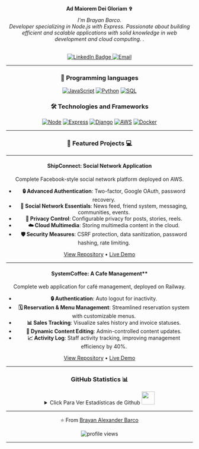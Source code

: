 <p align="center" dir="auto">
   <strong>Ad Maiorem Dei Gloriam ✞</strong>
</p>

<div align="center" dir="auto">
   
<p align="center" dir="auto">
    <i> I'm Brayan Barco.<br>
Developer specializing in Node.js with Express. Passionate about building efficient and scalable applications with solid knowledge in web development and cloud computing. .<br>
    </i><br>
    

<a href="https://www.linkedin.com/in/brayanbarco/" target="_blank"><img src="https://img.shields.io/badge/Linkedin-2874a6?style=for-the-badge&logo=linkedin&logoColor=white" alt="LinkedIn Badge" data-canonical-src="https://img.shields.io/badge/LinkedIn-blue?style=for-the-badge&amp;logo=linkedin&amp;logoColor=white" style="max-width: 100%;"> 
[<img src="https://img.shields.io/badge/Email-D14836?style=for-the-badge&logo=gmail&logoColor=white" alt="Email"/>](mailto:Alex.barco.maicol@gmail.com?subject=Asunto&body=Mensaje%20desde%20tu%20README)

</p>
</div>

---
<div align="center" dir="auto">

### 🚀 Programming languages

[![JavaScript](https://img.shields.io/badge/javascript-black?style=for-the-badge&logo=javascript)](https://github.com/Barcodehub)
[![Python](https://img.shields.io/badge/python-black?style=for-the-badge&logo=python)](https://github.com/Barcodehub)
[![SQL](https://img.shields.io/badge/sql-black?style=for-the-badge&logo=postgresql)](https://github.com/Barcodehub)

### 🛠 Technologies and Frameworks

[![Node](https://img.shields.io/badge/node.js-black?style=for-the-badge&logo=node.js)](https://github.com/Barcodehub)
[![Express](https://img.shields.io/badge/express.js-black?style=for-the-badge&logo=express)](https://github.com/Barcodehub)
[![Django](https://img.shields.io/badge/django-black?style=for-the-badge&logo=django)](https://github.com/Barcodehub)
[![AWS](https://img.shields.io/badge/aws-black?style=for-the-badge&logo=amazon)](https://github.com/Barcodehub)
[![Docker](https://img.shields.io/badge/docker-black?style=for-the-badge&logo=docker)](https://github.com/Barcodehub)





---
<div align="center" dir="auto">
   
### 🚀 Featured Projects 💻
</div>

---

#### ShipConnect: Social Network Application
Complete Facebook-style social network platform deployed on AWS.

- **🔒 Advanced Authentication**: Two-factor, Google OAuth, password recovery.
- **📲 Social Network Essentials**: News feed, friend system, messaging, communities, events.
- **🔧 Privacy Control**: Configurable privacy for posts, stories, reels.
- **☁️ Cloud Multimedia**: Storing multimedia content in the cloud.
- **🛡️ Security Measures**: CSRF protection, data sanitization, password hashing, rate limiting.

[View Repository](https://github.com/Barcodehub/ShipConnect) • [Live Demo](https://github.com/Barcodehub/ShipConnect) 

---

#### SystemCoffee: A Cafe Management**  
Complete web application for café management, deployed on Railway.

- **🔒 Authentication**: Auto logout for inactivity.
- **🗓️ Reservation & Menu Management**: Streamlined reservation system with customizable menus.
- **📊 Sales Tracking**: Visualize sales history and invoice statuses.
- **📝 Dynamic Content Editing**: Admin-controlled content updates.
- **📈 Activity Log**: Staff activity tracking, improving management efficiency by 40%.

[View Repository](https://github.com/Barcodehub/CoffeeFlask) • [Live Demo](https://systemcoffee.up.railway.app) 



---
<div align="center" dir="auto">
   
### GitHub Statistics 📊

<details>
<summary>Click Para Ver Estadísticas de Github <img src = "https://i.pinimg.com/originals/65/c4/f4/65c4f452571be1261e9c623f7da488ac.gif" width = 35px> </summary>
<p align="center">
  <a href="https://github.com/Barcodehub">
    <img src="https://github-profile-summary-cards.vercel.app/api/cards/profile-details?username=Barcodehub&theme=transparent" />
  </a>
  <a href="https://github.com/Barcodehub">
    <img src="https://github-readme-streak-stats.herokuapp.com/?user=Barcodehub&hide_border=true&card_width=338&theme=transparent" />
  </a>
  <a href="https://github.com/Barcodehub">
    <img src="http://github-profile-summary-cards.vercel.app/api/cards/repos-per-language?username=Barcodehub&theme=transparent" />
  </a>
</div>
</p>
</details>



---
⭐️ From [Brayan Alexander Barco](https://github.com/Barcodehub) 
<p align="center"> <img src="https://komarev.com/ghpvc/?username=Barcodehub&label=Profile%20views&color=0e75b6&style=flat" alt="profile views" />
</p>

---

</div>
